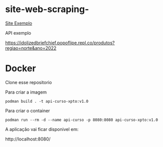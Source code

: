# site-web-scraping-

[Site Exemplo](https://igornascalves.github.io/site-web-scraping-/)


API exemplo

https://idolizedbriefchief.popoflipe.repl.co/produtos?regiao=norte&ano=2022


# Docker

Clone esse repositorio 

Para criar a imagem 

```
podman build . -t api-curso-xpto:v1.0
```

Para criar o container

```
podman run --rm -d --name api-curso -p 8080:8080 api-curso-xpto:v1.0
```

A aplicação vai ficar disponivel em:

http://localhost:8080/
